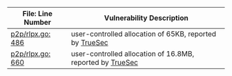 
File: Line Number | Vulnerability Description
------------ | -------------
[p2p/rlpx.go: 486](go-ethereum/p2p/rlpx.go#L486) | user-controlled allocation of 65KB, reported by [TrueSec](go-ethereum\docs\audits\2017-04-25_Geth-audit_Truesec.pdf)
[p2p/rlpx.go: 660](go-ethereum/p2p/rlpx.go#L660) | user-controlled allocation of 16.8MB, reported by [TrueSec](go-ethereum\docs\audits\2017-04-25_Geth-audit_Truesec.pdf)

